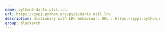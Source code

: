 ```yaml
---
name: python2-darts.util.lru
url: https://pypi.python.org/pypi/darts.util.lru
description: dictionary with LRU behaviour. URL : https://pypi.python.org/pypi/darts.util.lru Groups : blackarch blackarch-misc
group: blackarch
---
```

